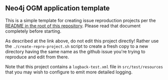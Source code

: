 ## Neo4j OGM application template

This is a simple template for creating issue reproduction projects per
the [README in the root of this repository](https://github.com/nmervaillie/neo4j-ogm-bug-test-case-template#readme).
Please read that document completely before starting.

As described at the link above, do not edit this project directly! Rather
use the `./create-repro-project.sh` script to create a fresh copy to
a new directory having the same name as the github issue you're trying
to reproduce and edit from there.

Note that this project contains a `logback-test.xml` file in
`src/test/resources` that you may wish to configure to emit more
detailed logging.